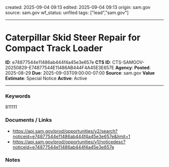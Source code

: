 created: 2025-09-04 09:13
edited: 2025-09-04 09:13
origin: sam.gov
source: sam.gov
wf_status: unfiled
tags: ["lead","sam.gov"]

---

# Caterpillar Skid Steer Repair for Compact Track Loader

**ID**: e74877544e11486ab444f4a45e3e657e
**CTS ID**: CTS-SAMGOV-20250829-E74877544E11486AB444F4A45E3E657E
**Agency**: 
**Posted**: 2025-08-29
**Due**: 2025-09-03T09:00:00-07:00
**Source**: sam.gov
**Value Estimate**: Special Notice
**Active**: Active

---

### Keywords
811111

### Documents / Links
- <https://api.sam.gov/prod/opportunities/v2/search?noticeid=e74877544e11486ab444f4a45e3e657e&limit=1>
- <https://api.sam.gov/prod/opportunities/v1/noticedesc?noticeid=e74877544e11486ab444f4a45e3e657e>

### Notes

